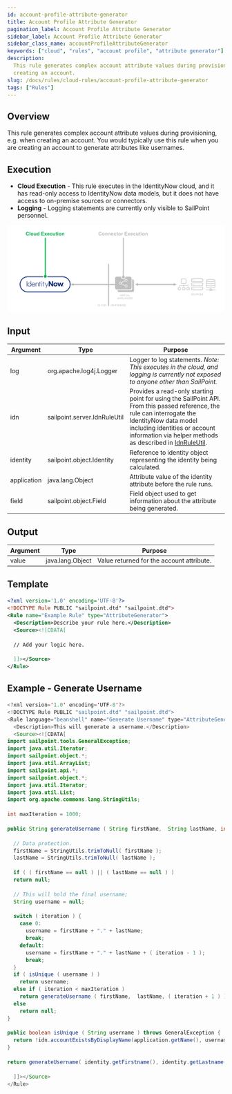 ```yaml
---
id: account-profile-attribute-generator
title: Account Profile Attribute Generator
pagination_label: Account Profile Attribute Generator
sidebar_label: Account Profile Attribute Generator
sidebar_class_name: accountProfileAttributeGenerator
keywords: ["cloud", "rules", "account profile", "attribute generator"]
description:
  This rule generates complex account attribute values during provisioning, e.g. when
  creating an account.
slug: /docs/rules/cloud-rules/account-profile-attribute-generator
tags: ["Rules"]
---
```


## Overview

This rule generates complex account attribute values during provisioning, e.g. when creating an account.
You would typically use this rule when you are creating an account to generate attributes like usernames.

## Execution

- **Cloud Execution** - This rule executes in the IdentityNow cloud, and it has
  read-only access to IdentityNow data models, but it does not have access to
  on-premise sources or connectors.
- **Logging** - Logging statements are currently only visible to SailPoint
  personnel.

![Rule Execution](../img/cloud_execution.png)

## Input

| Argument    | Type                         | Purpose                                                                                                                                                                                                                                                                |
| ----------- | ---------------------------- | ---------------------------------------------------------------------------------------------------------------------------------------------------------------------------------------------------------------------------------------------------------------------- |
| log         | org.apache.log4j.Logger      | Logger to log statements. _Note: This executes in the cloud, and logging is currently not exposed to anyone other than SailPoint._                                                                                                                                    |
| idn         | sailpoint.server.IdnRuleUtil | Provides a read-only starting point for using the SailPoint API. From this passed reference, the rule can interrogate the IdentityNow data model including identities or account information via helper methods as described in [IdnRuleUtil](../idn_rule_utility.md). |
| identity    | sailpoint.object.Identity    | Reference to identity object representing the identity being calculated.                                                                                                                                                                                            |
| application | java.lang.Object             | Attribute value of the identity attribute before the rule runs.                                                                                                                                                                                                        |
| field       | sailpoint.object.Field       | Field object used to get information about the attribute being generated.                                                                                                                                                                                   |

## Output

| Argument | Type             | Purpose                                  |
| -------- | ---------------- | ---------------------------------------- |
| value    | java.lang.Object | Value returned for the account attribute. |

## Template

```xml
<?xml version='1.0' encoding='UTF-8'?>
<!DOCTYPE Rule PUBLIC "sailpoint.dtd" "sailpoint.dtd">
<Rule name="Example Rule" type="AttributeGenerator">
  <Description>Describe your rule here.</Description>
  <Source><![CDATA[

  // Add your logic here.

  ]]></Source>
</Rule>
```

## Example - Generate Username

```java
<?xml version='1.0' encoding='UTF-8'?>
<!DOCTYPE Rule PUBLIC "sailpoint.dtd" "sailpoint.dtd">
<Rule language="beanshell" name="Generate Username" type="AttributeGenerator">
  <Description>This will generate a username.</Description>
  <Source><![CDATA[
import sailpoint.tools.GeneralException;
import java.util.Iterator;
import sailpoint.object.*;
import java.util.ArrayList;
import sailpoint.api.*;
import sailpoint.object.*;
import java.util.Iterator;
import java.util.List;
import org.apache.commons.lang.StringUtils;

int maxIteration = 1000;

public String generateUsername ( String firstName,  String lastName, int iteration ) {

  // Data protection.
  firstName = StringUtils.trimToNull( firstName );
  lastName = StringUtils.trimToNull( lastName );

  if ( ( firstName == null ) || ( lastName == null ) )
  return null;

  // This will hold the final username;
  String username = null;

  switch ( iteration ) {
    case 0:
      username = firstName + "." + lastName;
      break;
    default:
      username = firstName + "." + lastName + ( iteration - 1 );
      break;
  }
  if ( isUnique ( username ) )
    return username;
  else if ( iteration < maxIteration )
    return generateUsername ( firstName,  lastName, ( iteration + 1 ) );
  else
    return null;
}

public boolean isUnique ( String username ) throws GeneralException {
  return !idn.accountExistsByDisplayName(application.getName(), username);
}

return generateUsername( identity.getFirstname(), identity.getLastname(), 0 );

  ]]></Source>
</Rule>
```
